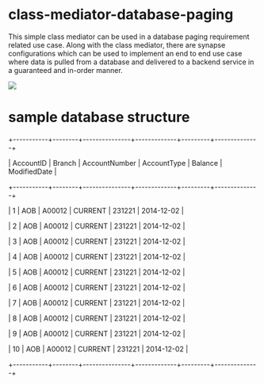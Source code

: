 # class-mediator-database-paging
This simple class mediator can be used in a database paging requirement related use case. Along with the class mediator, there are synapse configurations which can be used to implement an end to end use case where data is pulled from a database and delivered to a backend service in a guaranteed and in-order manner.

![](https://github.com/chanakaudaya/class-mediator-database-paging/blob/master/WSO2%20EI%20Process%20large%20data%20set.png)

# sample database structure

+-----------+--------+---------------+-------------+---------+--------------+

| AccountID | Branch | AccountNumber | AccountType | Balance | ModifiedDate |

+-----------+--------+---------------+-------------+---------+--------------+

|         1 | AOB    | A00012        | CURRENT     |  231221 | 2014-12-02   |

|         2 | AOB    | A00012        | CURRENT     |  231221 | 2014-12-02   |

|         3 | AOB    | A00012        | CURRENT     |  231221 | 2014-12-02   |

|         4 | AOB    | A00012        | CURRENT     |  231221 | 2014-12-02   |

|         5 | AOB    | A00012        | CURRENT     |  231221 | 2014-12-02   |

|         6 | AOB    | A00012        | CURRENT     |  231221 | 2014-12-02   |

|         7 | AOB    | A00012        | CURRENT     |  231221 | 2014-12-02   |

|         8 | AOB    | A00012        | CURRENT     |  231221 | 2014-12-02   |

|         9 | AOB    | A00012        | CURRENT     |  231221 | 2014-12-02   |

|        10 | AOB    | A00012        | CURRENT     |  231221 | 2014-12-02   |

+-----------+--------+---------------+-------------+---------+--------------+

